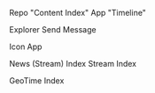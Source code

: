 Repo "Content Index"
App "Timeline"


Explorer
Send Message

Icon App


News (Stream) Index
Stream Index




GeoTime Index